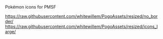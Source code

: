 Pokémon icons for PMSF

https://raw.githubusercontent.com/whitewillem/PogoAssets/resized/no_border/
https://raw.githubusercontent.com/whitewillem/PogoAssets/resized/icons_large/
